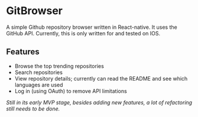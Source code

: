 # GitBrowser
A simple Github repository browser written in React-native. It uses the GitHub API. Currently, this is only written for and tested on IOS.

## Features
- Browse the top trending repositories
- Search repositories
- View repository details; currently can read the README and see which languages are used
- Log in (using OAuth) to remove API limitations

*Still in its early MVP stage, besides adding new features, a lot of refactoring still needs to be done.*
